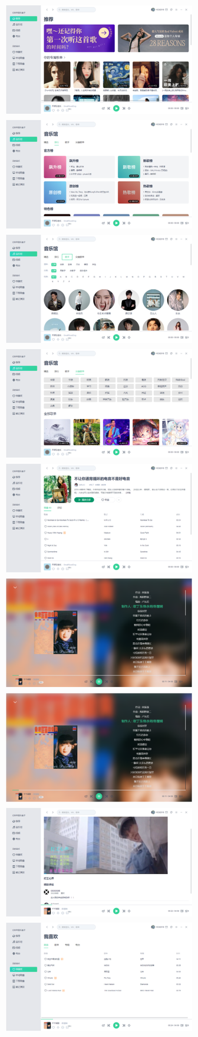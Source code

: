 

![](https://github.com/hcx1002/hcx-music-win-client/blob/main/UI/%E5%B1%8F%E5%B9%95%E6%88%AA%E5%9B%BE%202022-11-03%20220738.png)

![](https://github.com/hcx1002/hcx-music-win-client/blob/main/UI/%E5%B1%8F%E5%B9%95%E6%88%AA%E5%9B%BE%202022-11-03%20220800.png)

![](https://github.com/hcx1002/hcx-music-win-client/blob/main/UI/%E5%B1%8F%E5%B9%95%E6%88%AA%E5%9B%BE%202022-11-03%20220809.png)

![](https://github.com/hcx1002/hcx-music-win-client/blob/main/UI/%E5%B1%8F%E5%B9%95%E6%88%AA%E5%9B%BE%202022-11-03%20220822.png)

![](https://github.com/hcx1002/hcx-music-win-client/blob/main/UI/%E5%B1%8F%E5%B9%95%E6%88%AA%E5%9B%BE%202022-11-03%20220837.png)

![](https://github.com/hcx1002/hcx-music-win-client/blob/main/UI/%E5%B1%8F%E5%B9%95%E6%88%AA%E5%9B%BE%202022-11-03%20220958.png)

![](https://github.com/hcx1002/hcx-music-win-client/blob/main/UI/%E5%B1%8F%E5%B9%95%E6%88%AA%E5%9B%BE%202022-11-03%20220958.png)

![](https://github.com/hcx1002/hcx-music-win-client/blob/main/UI/%E5%B1%8F%E5%B9%95%E6%88%AA%E5%9B%BE%202022-11-03%20221036.png)

![](https://github.com/hcx1002/hcx-music-win-client/blob/main/UI/%E5%B1%8F%E5%B9%95%E6%88%AA%E5%9B%BE%202022-11-03%20221047.png)

